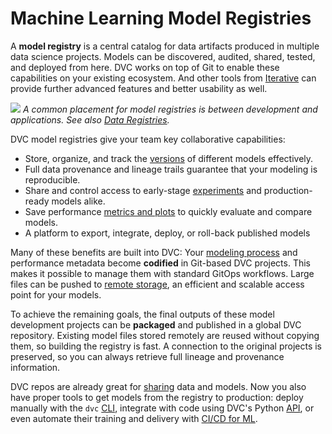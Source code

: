 # Machine Learning Model Registries

A **model registry** is a central catalog for data artifacts produced in
multiple data science projects. Models can be discovered, audited, shared,
tested, and deployed from here. DVC works on top of Git to enable these
capabilities on your existing ecosystem. And other tools from
[Iterative](https://iterative.ai/) can provide further advanced features and
better usability as well.

![](/img/ml_model_registry_placement.jpg) _A common placement for model
registries is between development and applications. See also [Data Registries]._

[data registries]: /doc/use-cases/data-registries

DVC model registries give your team key collaborative capabilities:

- Store, organize, and track the [versions] of different models effectively.
- Full data provenance and lineage trails guarantee that your modeling is
  reproducible.
- Share and control access to early-stage [experiments] and production-ready
  models alike.
- Save performance [metrics and plots] to quickly evaluate and compare models.
- A platform to export, integrate, deploy, or roll-back published models

[experiments]: /doc/user-guide/experiment-management
[metrics and plots]: /doc/start/metrics-parameters-plots

Many of these benefits are built into DVC: Your [modeling process] and
performance metadata become **codified** in Git-based <abbr>DVC projects</abbr>.
This makes it possible to manage them with standard GitOps workflows. Large
files can be pushed to [remote storage], an efficient and scalable access point
for your models.

To achieve the remaining goals, the final outputs of these model development
projects can be **packaged** and published in a global DVC repository. Existing
model files stored remotely are reused without copying them, so building the
registry is fast. A connection to the original projects is preserved, so you can
always retrieve full lineage and provenance information.

DVC repos are already great for [sharing] data and models. Now you also have
proper tools to get models from the registry to production: deploy manually with
the `dvc` [CLI], integrate with code using DVC's Python [API], or even automate
their training and delivery with [CI/CD for ML][cml-dvc].

[modeling process]: doc/start/data-pipelines
[versions]: /doc/use-cases/versioning-data-and-model-files
[remote storage]: /doc/command-reference/remote
[sharing]: /doc/start/data-and-model-access
[cli]: /doc/command-reference
[api]: /doc/api-reference
[cml-dvc]: https://cml.dev/doc/cml-with-dvc
